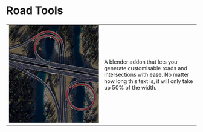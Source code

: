 # Road Tools

<table style="width:100%;">
<tr>
<td style="width:50%;"><img src="docs/img/highwayrender3.png" alt="Demo" width="100%"></td>
<td style="width:50%;">A blender addon that lets you generate customisable roads and intersections with ease.
No matter how long this text is, it will only take up 50% of the width.</td>
</tr>
</table>
